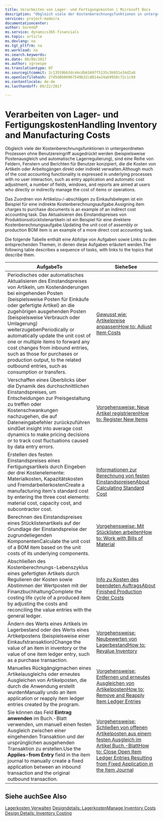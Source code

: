 ```yaml
---
title: Verarbeiten von Lager- und Fertigungskosten | Microsoft Docs
description: "Obgleich viele der Kostenberechnungsfunktionen in untergeordneten Prozessen ohne Benutzereingriff ausgedrückt werden (beispielsweise Postenausgleich und automatische Lagerregulierung), sind eine Reihe von Feldern, Fenstern und Berichten für Benutzer konzipiert, die die Kosten von Artikeln oder Arbeitsgängen direkt oder indirekt verwalten."
services: project-madeira
documentationcenter: 
author: SorenGP
ms.service: dynamics365-financials
ms.topic: article
ms.devlang: na
ms.tgt_pltfrm: na
ms.workload: na
ms.search.keywords: 
ms.date: 08/09/2017
ms.author: sgroespe
ms.translationtype: HT
ms.sourcegitcommit: 2c13559bb3dc44cdb61697f5135c5b931e34d2a8
ms.openlocfilehash: 2745d8b06967549b32c8014a24ab9958c72c1c9d
ms.contentlocale: de-de
ms.lasthandoff: 09/22/2017

---
```

# <a name="handling-inventory-and-manufacturing-costs"></a><span data-ttu-id="3d405-103">Verarbeiten von Lager- und Fertigungskosten</span><span class="sxs-lookup"><span data-stu-id="3d405-103">Handling Inventory and Manufacturing Costs</span></span>
<span data-ttu-id="3d405-104">Obgleich viele der Kostenberechnungsfunktionen in untergeordneten Prozessen ohne Benutzereingriff ausgedrückt werden (beispielsweise Postenausgleich und automatische Lagerregulierung), sind eine Reihe von Feldern, Fenstern und Berichten für Benutzer konzipiert, die die Kosten von Artikeln oder Arbeitsgängen direkt oder indirekt verwalten.</span><span class="sxs-lookup"><span data-stu-id="3d405-104">Although much of the cost accounting functionality is expressed in underlying processes with no user interaction, such as entry application and automatic cost adjustment, a number of fields, windows, and reports are aimed at users who directly or indirectly manage the cost of items or operations.</span></span>  

 <span data-ttu-id="3d405-105">Das Zuordnen von Artikelzu-/-abschlägen zu Einkaufsbelegen ist ein Beispiel für eine indirekte Kostenberechnungsaufgabe.</span><span class="sxs-lookup"><span data-stu-id="3d405-105">Assigning item charges to purchase documents is an example of an indirect cost accounting task.</span></span> <span data-ttu-id="3d405-106">Das Aktualisieren des Einstandspreises von Produktionsstücklistenartikeln ist ein Beispiel für eine direktere Kostenberechnungsaufgabe.</span><span class="sxs-lookup"><span data-stu-id="3d405-106">Updating the unit cost of assembly or production BOM item is an example of a more direct cost accounting task.</span></span>  

 <span data-ttu-id="3d405-107">Die folgende Tabelle enthält eine Abfolge von Aufgaben sowie Links zu den entsprechenden Themen, in denen diese Aufgaben erläutert werden.</span><span class="sxs-lookup"><span data-stu-id="3d405-107">The following table describes a sequence of tasks, with links to the topics that describe them.</span></span>   

|<span data-ttu-id="3d405-108">**Aufgabe**</span><span class="sxs-lookup"><span data-stu-id="3d405-108">**To**</span></span>|<span data-ttu-id="3d405-109">**Siehe**</span><span class="sxs-lookup"><span data-stu-id="3d405-109">**See**</span></span>|  
|------------|-------------|  
|<span data-ttu-id="3d405-110">Periodisches oder automatisches Aktualisieren des Einstandspreises von Artikeln, um Kostenänderungen bei eingehenden Posten (beispielsweise Posten für Einkäufe oder gefertigte Artikel) an die zugehörigen ausgehenden Posten (beispielsweise Verbrauch oder Umlagerung) weiterzugeben</span><span class="sxs-lookup"><span data-stu-id="3d405-110">Periodically or automatically update the unit cost of one or multiple items to forward any cost changes from inbound entries, such as those for purchases or production output, to the related outbound entries, such as consumption or transfers.</span></span>|[<span data-ttu-id="3d405-111">Gewusst wie: Artikelpreise anpassen</span><span class="sxs-lookup"><span data-stu-id="3d405-111">How to: Adjust Item Costs</span></span>](inventory-how-adjust-item-costs.md)|  
|<span data-ttu-id="3d405-112">Verschaffen eines Überblicks über die Dynamik des durchschnittlichen Einstandspreises, um Entscheidungen zur Preisgestaltung zu treffen oder Kostenschwankungen nachzugehen, die auf Dateneingabefehler zurückzuführen sind</span><span class="sxs-lookup"><span data-stu-id="3d405-112">Get insight into average cost dynamics to make pricing decisions or to track cost fluctuations caused by data entry errors.</span></span>|[<span data-ttu-id="3d405-113">Vorgehensweise: Neue Artikel registrieren</span><span class="sxs-lookup"><span data-stu-id="3d405-113">How to: Register New Items</span></span>](inventory-how-register-new-items.md)|  
|<span data-ttu-id="3d405-114">Erstellen des festen Einstandspreises eines Fertigungsartikels durch Eingeben der drei Kostenelemente: Materialkosten, Kapazitätskosten und Fremdarbeiterkosten</span><span class="sxs-lookup"><span data-stu-id="3d405-114">Create a manufacturing item's standard cost by entering the three cost elements: material cost, capacity cost, and subcontractor cost.</span></span>|[<span data-ttu-id="3d405-115">Informationen zur Berechnung von festen Einstandspreisen</span><span class="sxs-lookup"><span data-stu-id="3d405-115">About Calculating Standard Cost</span></span>](finance-about-calculating-standard-cost.md)|  
|<span data-ttu-id="3d405-116">Berechnen des Einstandspreises eines Stücklistenartikels auf der Grundlage der Einstandspreise der zugrundeliegenden Komponenten</span><span class="sxs-lookup"><span data-stu-id="3d405-116">Calculate the unit cost of a BOM item based on the unit costs of its underlying components.</span></span>|[<span data-ttu-id="3d405-117">Vorgehensweise: Mit Stücklisten arbeiten</span><span class="sxs-lookup"><span data-stu-id="3d405-117">How to: Work with Bills of Material</span></span>](inventory-how-work-BOMs.md)|  
|<span data-ttu-id="3d405-118">Abschließen des Kostenberechnungs-Lebenszyklus eines gefertigten Artikels durch Regulieren der Kosten sowie Abstimmen der Wertposten mit der Finanzbuchhaltung</span><span class="sxs-lookup"><span data-stu-id="3d405-118">Complete the costing life cycle of a produced item by adjusting the costs and reconciling the value entries with the general ledger.</span></span>|[<span data-ttu-id="3d405-119">Info zu Kosten des beendeten Auftrags</span><span class="sxs-lookup"><span data-stu-id="3d405-119">About Finished Production Order Costs</span></span>](finance-about-finished-production-order-costs.md)|  
|<span data-ttu-id="3d405-120">Ändern des Werts eines Artikels im Lagerbestand oder des Werts eines Artikelpostens (beispielsweise einer Einkaufstransaktion)</span><span class="sxs-lookup"><span data-stu-id="3d405-120">Change the value of an item in inventory or the value of one item ledger entry, such as a purchase transaction.</span></span>|[<span data-ttu-id="3d405-121">Vorgehensweise: Neubewerten von Lagerbestand</span><span class="sxs-lookup"><span data-stu-id="3d405-121">How to: Revalue Inventory</span></span>](inventory-how-revalue-inventory.md)|
|<span data-ttu-id="3d405-122">Manuelles Rückgängigmachen eines Artikelausgleichs oder erneutes Ausgleichen von Artikelposten, die durch die Anwendung erstellt wurden</span><span class="sxs-lookup"><span data-stu-id="3d405-122">Manually undo an item application or reapply item ledger entries created by the program.</span></span>|[<span data-ttu-id="3d405-123">Vorgehensweise: Entfernen und erneutes Ausgleichen von Artikelposten</span><span class="sxs-lookup"><span data-stu-id="3d405-123">How to: Remove and Reapply Item Ledger Entries</span></span>](finance-how-to-remove-and-reapply-item-entries.md)|  
|<span data-ttu-id="3d405-124">Sie können das Feld **Eintrag anwenden** im Buch.-Blatt verwenden, um manuell einen festen Ausgleich zwischen einer eingehenden Transaktion und der ursprünglichen ausgehenden Transaktion zu erstellen.</span><span class="sxs-lookup"><span data-stu-id="3d405-124">Use the **Applies-from Entry** field in the item journal to manually create a fixed application between an inbound transaction and the original outbound transaction.</span></span>|[<span data-ttu-id="3d405-125">Vorgehensweise: Schließen von offenen Artikelposten aus einem festen Ausgleich im Artikel Buch.-Blatt</span><span class="sxs-lookup"><span data-stu-id="3d405-125">How to: Close Open Item Ledger Entries Resulting from Fixed Application in the Item Journal</span></span>](finance-how-to-close-open-item-ledger-entries-resulting-from-fixed-application-in-the-item-journal.md)|  

## <a name="see-also"></a><span data-ttu-id="3d405-126">Siehe auch</span><span class="sxs-lookup"><span data-stu-id="3d405-126">See Also</span></span>  
<span data-ttu-id="3d405-127">[Lagerkosten Verwalten](finance-manage-inventory-costs.md)
[Designdetails: Lagerkosten](design-details-inventory-costing.md)</span><span class="sxs-lookup"><span data-stu-id="3d405-127">[Manage Inventory Costs](finance-manage-inventory-costs.md)
[Design Details: Inventory Costing](design-details-inventory-costing.md)</span></span>

